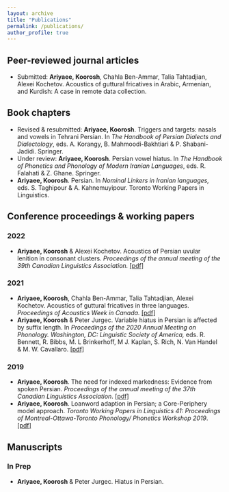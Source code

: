 ```yaml
---
layout: archive
title: "Publications"
permalink: /publications/
author_profile: true
---
```



<!-- layout: archive
title: "Publications"
permalink: /publications/
author_profile: true
redirect_from:
  - /resume
 -->
<!-- {% include base_path %} -->

<!-- Publications -->

## Peer-reviewed journal articles
* Submitted: **Ariyaee, Koorosh**, Chahla Ben-Ammar, Talia Tahtadjian, Alexei Kochetov. Acoustics of guttural fricatives in Arabic, Armenian, and Kurdish: A case in
remote data collection.

## Book chapters
* Revised & resubmitted: **Ariyaee, Koorosh**. Triggers and targets: nasals and vowels in Tehrani Persian. In *The Handbook of Persian Dialects and Dialectology*, eds. A.
Korangy, B. Mahmoodi-Bakhtiari & P. Shabani-Jadidi. Springer.
* Under review: **Ariyaee, Koorosh**. Persian vowel hiatus. In *The Handbook of Phonetics and Phonology of Modern Iranian Languages*, eds. R. Falahati & Z.
Ghane. Springer.
* **Ariyaee, Koorosh**. Persian. In *Nominal Linkers in Iranian languages,* eds. S. Taghipour & A. Kahnemuyipour. Toronto Working Papers in Linguistics.

## Conference proceedings & working papers

### 2022
* **Ariyaee, Koorosh** & Alexei Kochetov. Acoustics of Persian uvular lenition in consonant clusters. *Proceedings of the annual meeting of the 39th
Canadian Linguistics Association.* [[pdf]](https://kooroshariyaee.github.io/files/Ariyaee_Kochetov_2022-Acoustics_of_Persian_uvular_lenition_in_consonant_clusters_CLA.pdf)

### 2021
* **Ariyaee, Koorosh**, Chahla Ben-Ammar, Talia Tahtadjian, Alexei Kochetov. Acoustics of guttural fricatives in three languages. *Proceedings of Acoustics Week in Canada.* [[pdf]](https://kooroshariyaee.github.io/files/Ariyaee_etal_AWC21.pdf)
* **Ariyaee, Koorosh** & Peter Jurgec. Variable hiatus in Persian is affected by suffix length. In *Proceedings of the 2020 Annual Meeting on Phonology.
Washington, DC: Linguistic Society of America,* eds. R. Bennett, R. Bibbs, M. L Brinkerhoff, M J. Kaplan, S. Rich, N. Van Handel & M. W.
Cavallaro.  [[pdf]](https://kooroshariyaee.github.io/files/Ariyaee-Jurgec-2021-Persian-hiatus.pdf)

### 2019
* **Ariyaee, Koorosh**. The need for indexed markedness: Evidence from spoken Persian.
*Proceedings of the annual meeting of the 37th Canadian Linguistics Association*. [[pdf]](https://kooroshariyaee.github.io/files/Ariyaee_CLA_2019.pdf)
* **Ariyaee, Koorosh**. Loanword adaption in Persian; a Core-Periphery model approach.
*Toronto Working Papers in Linguistics 41: Proceedings of Montreal-Ottawa-Toronto Phonology/
Phonetics Workshop 2019*. [[pdf]](https://kooroshariyaee.github.io/files/Ariyaee-2019-loanword-adaptation-Persian.pdf)

## **Manuscripts**
### In Prep
* **Ariyaee, Koorosh** & Peter Jurgec. Hiatus in Persian.




<!-- ## Refereed Conference Presentations

* Summer 2015: Research Assistant
  * Github University
  * Duties included: Tagging issues
  * Supervisor: Professor Git

* Fall 2015: Research Assistant
  * Github University
  * Duties included: Merging pull requests
  * Supervisor: Professor Hub
  
## Non-refereed Conference Prsesentations

* Skill 1
* Skill 2
  * Sub-skill 2.1
  * Sub-skill 2.2
  * Sub-skill 2.3
* Skill 3

Publications
======
  <ul>{% for post in site.publications %}
    {% include archive-single-cv.html %}
  {% endfor %}</ul>
  
Talks
======
  <ul>{% for post in site.talks %}
    {% include archive-single-talk-cv.html %}
  {% endfor %}</ul>
  
Teaching
======
  <ul>{% for post in site.teaching %}
    {% include archive-single-cv.html %}
  {% endfor %}</ul>
  
Service and leadership
======
* Currently signed in to 43 different slack teams -->

<!-- {% if author.googlescholar %}
  You can also find my articles on <u><a href="{{author.googlescholar}}">my Google Scholar profile</a>.</u>
{% endif %}

{% include base_path %}

{% for post in site.publications reversed %}
  {% include archive-single.html %}
{% endfor %} -->
